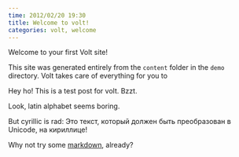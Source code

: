 ```yaml
---
time: 2012/02/20 19:30
title: Welcome to volt!
categories: volt, welcome
---
```


Welcome to your first Volt site!

This site was generated entirely from the `content` folder in the `demo`
directory. Volt takes care of everything for you to 

Hey ho! This is a test post for volt. Bzzt.

Look, latin alphabet seems boring.

But cyrillic is rad: Это текст, который должен быть преобразован в Unicode, на кириллице!


Why not try some [markdown](http://google.com/?q=markdown), already?
